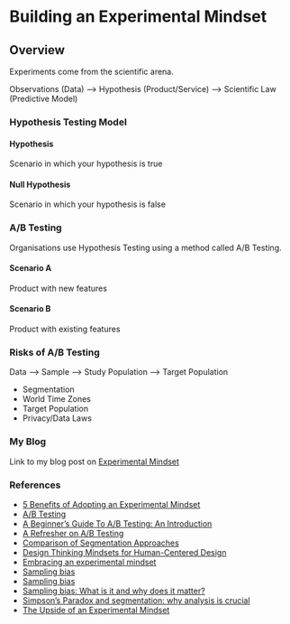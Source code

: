 # Building an Experimental Mindset

## Overview

Experiments come from the scientific arena.

Observations (Data) --> Hypothesis (Product/Service) --> Scientific Law (Predictive Model)

### Hypothesis Testing Model

#### Hypothesis

Scenario in which your hypothesis is true

#### Null Hypothesis

Scenario in which your hypothesis is false

### A/B Testing

Organisations use Hypothesis Testing using a method called A/B Testing.

#### Scenario A

Product with new features

#### Scenario B

Product with existing features

### Risks of A/B Testing

Data --> Sample --> Study Population --> Target Population

- Segmentation
- World Time Zones
- Target Population
- Privacy/Data Laws

### My Blog

Link to my blog post on [Experimental Mindset](https://maxhemingway.com/2021/02/10/experimental-mindset/)

### References

- [5 Benefits of Adopting an Experimental Mindset](https://medium.com/publishous/5-benefits-of-adopting-an-experimental-mindset-614ecbcdb892)
- [A/B Testing](https://en.wikipedia.org/wiki/A/B_testing)
- [A Beginner’s Guide To A/B Testing: An Introduction](https://neilpatel.com/blog/ab-testing-introduction/)
- [A Refresher on A/B Testing](https://hbr.org/2017/06/a-refresher-on-ab-testing)
- [Comparison of Segmentation Approaches](https://www.decisionanalyst.com/whitepapers/comparesegmentation/)
- [Design Thinking Mindsets for Human-Centered Design](https://www.innovationtraining.org/design-thinking-mindsets/)
- [Embracing an experimental mindset](https://uxdesign.cc/embracing-an-experimental-mindset-691aa470584a)
- [Sampling bias](https://en.wikipedia.org/wiki/Sampling_bias)
- [Sampling bias](http://www.scholarpedia.org/article/Sampling_bias)
- [Sampling bias: What is it and why does it matter?](https://www.scribbr.com/methodology/sampling-bias/)
- [Simpson’s Paradox and segmentation: why analysis is crucial](https://www.webalytix.co.uk/simpsons-paradox-and-segmentation-why-analysis-is-crucial/)
- [The Upside of an Experimental Mindset](https://www.linkedin.com/pulse/upside-experimental-mindset-michael-hyatt/)

